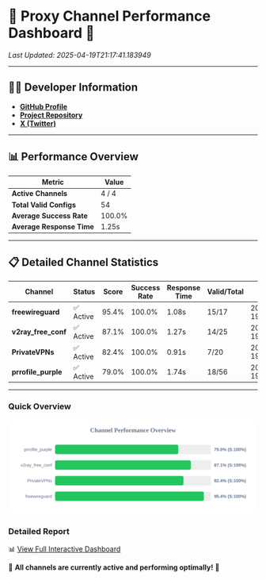 # 🌟 Proxy Channel Performance Dashboard 🌟

_Last Updated: 2025-04-19T21:17:41.183949_

---

## 👩‍💻 Developer Information

- **[GitHub Profile](https://github.com/4n0nymou3)**  
- **[Project Repository](https://github.com/4n0nymou3/multi-proxy-config-fetcher)**  
- **[X (Twitter)](https://x.com/4n0nymou3)**  

---

## 📊 Performance Overview

| Metric                | Value       |
|-----------------------|-------------|
| **Active Channels**   | 4 / 4       |
| **Total Valid Configs** | 54          |
| **Average Success Rate** | 100.0%      |
| **Average Response Time** | 1.25s       |

---

## 📋 Detailed Channel Statistics

| Channel          | Status     | Score  | Success Rate | Response Time | Valid/Total | Last Success               |
|------------------|------------|--------|--------------|---------------|-------------|----------------------------|
| **freewireguard**  | ✅ Active  | 95.4%  | 100.0% | 1.08s         | 15/17       | 2025-04-19T21:17:41.182176 |
| **v2ray_free_conf**  | ✅ Active  | 87.1%  | 100.0% | 1.27s         | 14/25       | 2025-04-19T21:17:39.134706 |
| **PrivateVPNs**  | ✅ Active  | 82.4%  | 100.0% | 0.91s         | 7/20       | 2025-04-19T21:17:40.074124 |
| **prrofile_purple**  | ✅ Active  | 79.0%  | 100.0% | 1.74s         | 18/56       | 2025-04-19T21:17:37.821013 |

---

### Quick Overview
<div align="center">
  <a href="https://raw.githubusercontent.com/nullluser/NullRepo/refs/heads/main/assets/channel_stats_chart.svg">
    <img src="https://raw.githubusercontent.com/nullluser/NullRepo/refs/heads/main/assets/channel_stats_chart.svg" alt="Source Performance Statistics" width="800">
  </a>
</div>

### Detailed Report
📊 [View Full Interactive Dashboard](https://htmlpreview.github.io/?https://github.com/nullluser/NullRepo/blob/main/assets/performance_report.html)

🎉 **All channels are currently active and performing optimally!** 🎉
